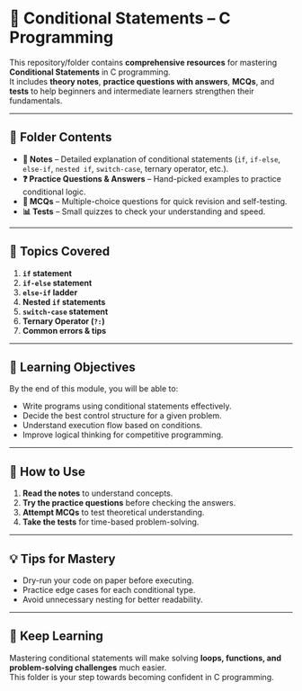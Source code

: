 # 📌 Conditional Statements – C Programming

This repository/folder contains **comprehensive resources** for mastering **Conditional Statements** in C programming.  
It includes **theory notes**, **practice questions with answers**, **MCQs**, and **tests** to help beginners and intermediate learners strengthen their fundamentals.

---

## 📂 Folder Contents
- **📄 Notes** – Detailed explanation of conditional statements (`if`, `if-else`, `else-if`, `nested if`, `switch-case`, ternary operator, etc.).
- **❓ Practice Questions & Answers** – Hand-picked examples to practice conditional logic.
- **📝 MCQs** – Multiple-choice questions for quick revision and self-testing.
- **📊 Tests** – Small quizzes to check your understanding and speed.

---

## 🧠 Topics Covered
1. **`if` statement**
2. **`if-else` statement**
3. **`else-if` ladder**
4. **Nested `if` statements**
5. **`switch-case` statement**
6. **Ternary Operator (`?:`)**
7. **Common errors & tips**

---

## 🎯 Learning Objectives
By the end of this module, you will be able to:
- Write programs using conditional statements effectively.
- Decide the best control structure for a given problem.
- Understand execution flow based on conditions.
- Improve logical thinking for competitive programming.

---

## 📖 How to Use
1. **Read the notes** to understand concepts.
2. **Try the practice questions** before checking the answers.
3. **Attempt MCQs** to test theoretical understanding.
4. **Take the tests** for time-based problem-solving.

---

## 💡 Tips for Mastery
- Dry-run your code on paper before executing.
- Practice edge cases for each conditional type.
- Avoid unnecessary nesting for better readability.

---

## 🚀 Keep Learning
Mastering conditional statements will make solving **loops, functions, and problem-solving challenges** much easier.  
This folder is your step towards becoming confident in C programming.
